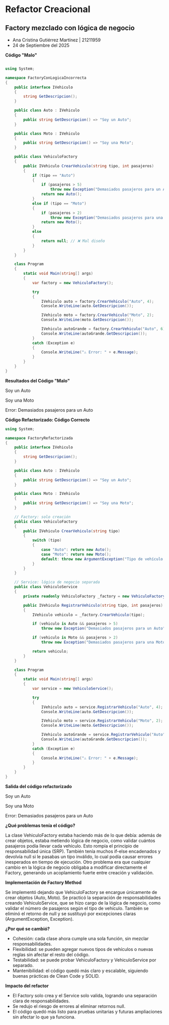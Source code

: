 # Refactor Creacional
## Factory mezclado con lógica de negocio
- Ana Cristina Gutiérrez Martínez | 21211959
- 24 de Septiembre del 2025

**Código "Malo"**

``` cs 

using System;

namespace FactoryConLogicaIncorrecta
{
    public interface IVehiculo
    {
        string GetDescripcion();
    }

    public class Auto : IVehiculo
    {
        public string GetDescripcion() => "Soy un Auto";
    }

    public class Moto : IVehiculo
    {
        public string GetDescripcion() => "Soy una Moto";
    }

    public class VehiculoFactory
    {
        public IVehiculo CrearVehiculo(string tipo, int pasajeros)
        {
            if (tipo == "Auto")
            {
                if (pasajeros > 5)
                    throw new Exception("Demasiados pasajeros para un Auto");
                return new Auto();
            }
            else if (tipo == "Moto")
            {
                if (pasajeros > 2)
                    throw new Exception("Demasiados pasajeros para una Moto");
                return new Moto();
            }
            else
            {
                return null; // ❌ Mal diseño
            }
        }
    }

    class Program
    {
        static void Main(string[] args)
        {
            var factory = new VehiculoFactory();

            try
            {
                IVehiculo auto = factory.CrearVehiculo("Auto", 4);
                Console.WriteLine(auto.GetDescripcion());

                IVehiculo moto = factory.CrearVehiculo("Moto", 2);
                Console.WriteLine(moto.GetDescripcion());

                IVehiculo autoGrande = factory.CrearVehiculo("Auto", 6);
                Console.WriteLine(autoGrande.GetDescripcion());
            }
            catch (Exception e)
            {
                Console.WriteLine("⚠️ Error: " + e.Message);
            }
        }
    }
}
```

**Resultados del Código "Malo"** 

Soy un Auto

Soy una Moto

Error: Demasiados pasajeros para un Auto

**Código Refactorizado: Código Correcto**

``` cs
using System;

namespace FactoryRefactorizada
{
    public interface IVehiculo
    {
        string GetDescripcion();
    }

    public class Auto : IVehiculo
    {
        public string GetDescripcion() => "Soy un Auto";
    }

    public class Moto : IVehiculo
    {
        public string GetDescripcion() => "Soy una Moto";
    }

    // Factory: solo creación
    public class VehiculoFactory
    {
        public IVehiculo CrearVehiculo(string tipo)
        {
            switch (tipo)
            {
                case "Auto": return new Auto();
                case "Moto": return new Moto();
                default: throw new ArgumentException("Tipo de vehículo no válido");
            }
        }
    }

    // Service: lógica de negocio separada
    public class VehiculoService
    {
        private readonly VehiculoFactory _factory = new VehiculoFactory();

        public IVehiculo RegistrarVehiculo(string tipo, int pasajeros)
        {
            IVehiculo vehiculo = _factory.CrearVehiculo(tipo);

            if (vehiculo is Auto && pasajeros > 5)
                throw new Exception("Demasiados pasajeros para un Auto");

            if (vehiculo is Moto && pasajeros > 2)
                throw new Exception("Demasiados pasajeros para una Moto");

            return vehiculo;
        }
    }

    class Program
    {
        static void Main(string[] args)
        {
            var service = new VehiculoService();

            try
            {
                IVehiculo auto = service.RegistrarVehiculo("Auto", 4);
                Console.WriteLine(auto.GetDescripcion());

                IVehiculo moto = service.RegistrarVehiculo("Moto", 2);
                Console.WriteLine(moto.GetDescripcion());

                IVehiculo autoGrande = service.RegistrarVehiculo("Auto", 6);
                Console.WriteLine(autoGrande.GetDescripcion());
            }
            catch (Exception e)
            {
                Console.WriteLine("⚠️ Error: " + e.Message);
            }
        }
    }
}
```

**Salida del código refactorizado**

Soy un Auto

Soy una Moto

Error: Demasiados pasajeros para un Auto

**¿Qué problemas tenía el código?**

La clase VehiculoFactory estaba haciendo más de lo que debía: además de crear objetos, estaba metiendo lógica de negocio, como validar cuántos pasajeros podía llevar cada vehículo. 
Esto rompía el principio de responsabilidad única (SRP). También tenía muchos if-else encadenados y devolvía null si le pasabas un tipo inválido, lo cual podía causar errores 
inesperados en tiempo de ejecución. Otro problema era que cualquier cambio en la lógica de negocio obligaba a modificar directamente el Factory, generando un acoplamiento fuerte 
entre creación y validación.

**Implementación de Factory Method**

Se implementó dejando que VehiculoFactory se encargue únicamente de crear objetos (Auto, Moto). Se practicó la separación de responsabilidades creando 
VehiculoService, que se hizo cargo de la lógica de negocio, como validar el número de pasajeros según el tipo de vehículo. También se eliminó el retorno de null y se sustituyó 
por excepciones claras (ArgumentException, Exception).

**¿Por qué se cambió?**
- Cohesión: cada clase ahora cumple una sola función, sin mezclar responsabilidades.
- Flexibilidad: se pueden agregar nuevos tipos de vehículos o nuevas reglas sin afectar el resto del código.
- Testabilidad: se puede probar VehiculoFactory y VehiculoService por separado.
- Mantenibilidad: el código quedó más claro y escalable, siguiendo buenas prácticas de Clean Code y SOLID.

**Impacto del refactor**
- El Factory solo crea y el Service solo valida, logrando una separación clara de responsabilidades.
- Se redujo el riesgo de errores al eliminar retornos null.
- El código quedó más listo para pruebas unitarias y futuras ampliaciones sin afectar lo que ya funciona.
